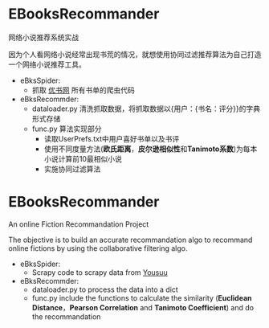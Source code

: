 # EBooksRecommander
网络小说推荐系统实战

因为个人看网络小说经常出现书荒的情况，就想使用协同过滤推荐算法为自己打造一个网络小说推荐工具。
* eBksSpider:
  * 抓取 [优书网](http://www.yousuu.com/booklist) 所有书单的爬虫代码
* eBksRecommder:
  * dataloader.py 清洗抓取数据，将抓取数据以{用户：{书名：评分}}的字典形式存储
  * func.py 算法实现部分
    *  读取UserPrefs.txt中用户喜好书单以及书评
	*  使用不同度量方法(**欧氏距离**，**皮尔逊相似性**和**Tanimoto系数**)为每本小说计算前10最相似小说
	*  实施协同过滤算法
	
# EBooksRecommander  
An online Fiction Recommandation Project

The objective is to build an accurate recommandation algo to recommand online fictions by using the collaborative filtering algo.
* eBksSpider:
  * Scrapy code to scrapy data from [Yousuu](http://www.yousuu.com/booklist)
* eBksRecommder:
  * dataloader.py to process the data into a dict
  * func.py include the functions to calculate the similarity (**Euclidean Distance**，**Pearson Correlation** and **Tanimoto Coefficient**) and do the recommandation